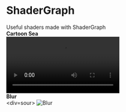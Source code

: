# ShaderGraph
Useful shaders made with ShaderGraph<br>
<b>Cartoon Sea</b><br>
![CartoonSea](https://user-images.githubusercontent.com/82811799/229793916-269a5ca5-bc5f-47f0-a45a-f132c2a27ef4.mp4)
<br>
<b>Blur</b><br>
<div=sour>
![Blur](https://user-images.githubusercontent.com/82811799/229789761-7411835c-af46-48ca-af14-afa74d0e2213.gif)






